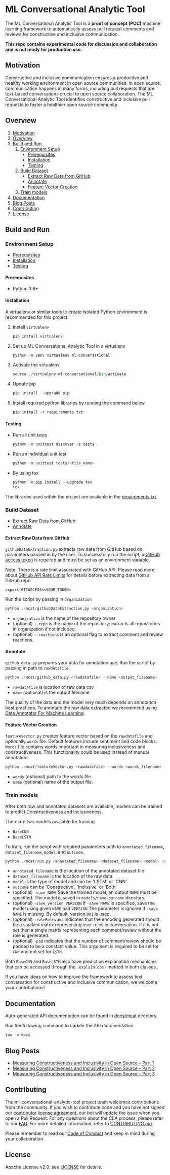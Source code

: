 # ML Conversational Analytic Tool

The ML Conversational Analytic Tool is a **proof of concept (POC)** machine learning framework to automatically assess
pull request comments and reviews for constructive and inclusive communication.

**This repo contains experimental code for discussion and collaboration and is not ready for production use.**

## Motivation

Constructive and inclusive communication ensures a productive and healthy working environment in open source
communities. In open source, communication happens in many forms, including pull requests that are text-based
conversations crucial to open source collaboration. The ML Conversational Analytic Tool identifies constructive and
inclusive pull requests to foster a healthier open source community.

## Overview

1. [Motivation](#motivation)
2. [Overview](#overview)
3. [Build and Run](#build-and-run)
    1. [Environment Setup](#environment-setup)
        - [Prerequisites](#prerequisites)
        - [Installation](#installation)
        - [Testing](#testing)
    2. [Build Dataset](#build-dataset)
        - [Extract Raw Data from GitHub](#extract-raw-data-from-github)
        - [Annotate](#annotate)
        - [Feature Vector Creation](#feature-vector-creation)
    3. [Train models](#train-models)
4. [Documentation](#documentation)
5. [Blog Posts](#blog-posts)
6. [Contributing](#contributing)
7. [License](#license)

## Build and Run

### Environment Setup

- [Prerequisites](#prerequisites)
- [Installation](#installation)
- [Testing](#testing)

#### Prerequisites

- Python 3.6+

#### Installation

A [virtualenv](https://packaging.python.org/guides/installing-using-pip-and-virtual-environments/) or similar tools to
create isolated Python environment is recommended for this project.

1. Install `virtualenv`
   ```python
   pip install virtualenv
   ```

2. Set up ML Conversational Analytic Tool in a virtualenv
   ```python
   python -m venv virtualenv-ml-conversational
   ```

3. Activate the virtualenv
   ```python
   source ./virtualenv-ml-conversational/bin/activate
   ```

4. Update pip
   ```python
   pip install --upgrade pip
   ```

5. Install required python libraries by running the command below
   ```python
   pip install -r requirements.txt
   ```
#### Testing
- Run all unit tests
   ```python
   python -m unittest discover -s tests
   ```
- Run an individual unit test
   ```python
   python -m unittest tests/<file_name>
   ```
- By using tox
   ```python
   python -m pip install --upgrade tox
   tox
   ```

The libraries used within the project are available in the [requirements.txt](./requirements.txt).

### Build Dataset

- [Extract Raw Data from GitHub](#extract-raw-data-from-github)
- [Annotate](#annotate)

#### Extract Raw Data from GitHub

`githubDataExtraction.py` extracts raw data from GitHub based on parameters passed in by the user. To successfully run the
script, a [GitHub access token](https://docs.github.com/en/github/authenticating-to-github/keeping-your-account-and-data-secure/creating-a-personal-access-token)
is required and must be set as an environment variable.

Note: There is a rate limit associated with GitHub API. Please read more about
[GitHub API Rate Limits](https://docs.github.com/en/rest/overview/resources-in-the-rest-api#rate-limiting) for details
before extracting data from a GitHub repo.

```
export GITACCESS=<YOUR_TOKEN>
```

Run the script by passing in `organization`
```python
python ./mcat/githubDataExtraction.py <organization>
```

- `organization` is the name of the repository owner
- (optional) `--repo` is the name of the repository; extracts all repositories in organization if not included.
- (optional) `--reactions` is an optional flag to extract comment and review reactions.

#### Annotate

`github_data.py` prepares your data for annotation use. Run the script by passing in path to `rawdatafile`.

```python
python ./mcat/github_data.py <rawdatafile> --name <output_filename>
```

- `rawdatafile` is location of raw data csv
- `name` (optional) is the output filename.


The quality of the data and the model very much depends on annotation best practices.
    To annotate the raw data extracted we recommend using
    [Data Annotator For Machine Learning](https://github.com/vmware/data-annotator-for-machine-learning). 


#### Feature Vector Creation 
`featureVector.py` creates feature vector based on the `rawdatafile` and optionally `words` file. Default features 
include sentiment and code blocks. `Words` file contains words important in measuring inclusiveness and 
constructiveness. This functionality could be used instead of manual annotation.

```python
python ./mcat/featureVector.py <rawdatafile> --words <words_filename> --name <output_filename>
```
- `words` (optional) path to the words file
- `name`  (optional) name of the output file.

### Train models

After both raw and annotated datasets are available, models can be trained to predict Constructiveness and Inclusiveness.

There are two models available for training

- `BaseCNN`
- `BaseLSTM`

To train, run the script with required parameters path to `annotated_filename`, `dataset_filename`, `model`, and `outcome`.

```python
python ./mcat/run.py <annotated_filename> <dataset_filename> <model> <outcome>
```

- `annotated_filename` is the location of the annotated dataset file
- `dataset_filename` is the location of the raw data
- `model` is the type of model and can be 'LSTM' or 'CNN'
- `outcome` can be 'Constructive', 'Inclusive' or 'Both'
- (optional) `-save NAME` Save the trained model, an output `NAME` must be specified. The model is saved in `models/name-outcome` directory.
- (optional) `-save_version VERSION` If `-save NAME` is specified, save the model using given `NAME` nad `VERSION` The parameter is ignored if `-save NAME` is missing. By default, version `001` is used.
- (optional) `-roleRelevant` indicates that the encoding generated should be a stacked matrix representing user roles in
  conversation. If it is not set then a single matrix representing each comment/review without the role is generated.
- (optional) `-pad` indicates that the number of comment/review should be padded to be a constant value. This argument
  is required to be set for `CNN` and not set for `LSTM`.

Both `BaseCNN` and `BaseLSTM` also have prediction explanation mechanisms that can be accessed through the
`.explain(obs)` method in both classes.

If you have ideas on how to improve the framework to assess text conversation for constructive and inclusive
communication, we welcome your contributions!
## Documentation

Auto-generated API documentation can be found in
[docs/mcat](./docs/mcat) directory.

Run the following command to update the API documentation

```python
tox -e docs
```

## Blog Posts

- [Measuring Constructiveness and Inclusivity in Open Source – Part 1](https://blogs.vmware.com/opensource/2021/09/17/measuring-constructiveness-and-inclusivity-in-open-source-part-1/)
- [Measuring Constructiveness and Inclusivity in Open Source – Part 2](https://blogs.vmware.com/opensource/2021/10/06/measuring-constructiveness-and-inclusivity-in-open-source-part-2/)
- [Measuring Constructiveness and Inclusivity in Open Source – Part 3](https://blogs.vmware.com/opensource/2021/10/14/measuring-constructiveness-and-inclusivity-in-open-source-part-3/)

## Contributing

The ml-conversational-analytic-tool project team welcomes contributions from the community. If you wish to contribute
code and you have not signed our [contributor license agreement](https://cla.vmware.com/cla/1/preview), our bot will
update the issue when you open a Pull Request. For any questions about the CLA process, please refer to
our [FAQ](https://cla.vmware.com/faq). For more detailed information, refer to [CONTRIBUTING.md](CONTRIBUTING.md).

Please remember to read our [Code of Conduct](CODE_OF_CONDUCT.md) and keep in mind during your collaboration.

## License

Apache License v2.0: see [LICENSE](./LICENSE) for details.

